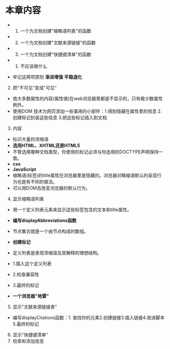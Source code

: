 # 本章内容
- 1. 一个为文档创建"缩略语列表"的函数
- 2. 一个为文档创建"文献来源链接"的函数
- 3. 一个为文档创建"快捷键清单"的函数


- 1. 不应该做什么
- 牢记这两项原则
**渐进增强**
**平稳退化**

2. 把"不可见"变成"可见"
- 绝大多数属性的内容(属性值)在web浏览器里都是不显示的，只有极少数属性例外。
- 使用DOM 技术为网页添加一些事用的小部件：1.得到隐藏在属性里的信息 2.创建标记封装这些信息 3.把这些标记插入到文档

3. 内容
- <abbr>标识大量的浓缩语
- **选用HTML、XHTML还是HTML5**
- 不管选用哪种文档类型，你使用的标记必须与你选用的DOCTYPE声明保持一致。
- **css**
- **JavaScript**
- 缩略语(<abbr>标签)的title属性在浏览器里是隐藏的。浏览器对略缩语默认的呈现行为也是有不同的做法。
- 可以用DOM去改变浏览器的默认行为。


4. 显示缩略语列表
- 用一个定义列表元素来显示这些<abbr>标签包含的文本和title属性。
- **编写displayAbbreviations函数**
- 节点集合就是一个由节点构成的数组。


- **创建标记**
- 定义列表是表现浓缩语及其解释的理想结构。
- 1.插入这个定义列表
- 2.检查兼容性
- 3.最终的标记
- **一个浏览器"地雷"**

5. 显示"文献来源链接表"

- 编写displayCitations函数：1. 查找你的元素2.创建链接3.插入链接4.改进脚本5.最终的标记

6. 显示"快捷键清单"
7. 检索和添加信息
